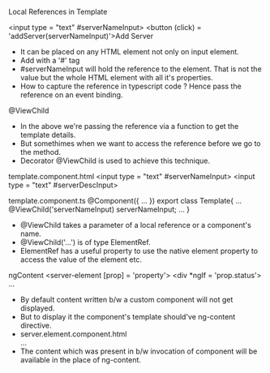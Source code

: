 Local References in Template

<input type = "text" #serverNameInput>
<button (click) = 'addServer(serverNameInput)'>Add Server</button>
-   It can be placed on any HTML element not only on input element.
-   Add with a '#' tag
-   #serverNameInput will hold the reference to the element. That is not the value but the whole HTML element with all it's properties.
-   How to capture the reference in typescript code ?
    Hence pass the reference on an event binding.

@ViewChild

-   In the above we're passing the reference via a function to get the template details.
-   But somethimes when we want to access the reference before we go to the method.
-   Decorator @ViewChild is used to achieve this technique.

template.component.html
<input type = "text" #serverNameInput>
<input type = "text" #serverDescInput>

template.component.ts
@Component({ ... })
export class Template{
    ...
    @ViewChild('serverNameInput) serverNameInput;
    ...
}

-   @ViewChild takes a parameter of a local reference or a component's name.
-   @ViewChild('...') is of type ElementRef.
-   ElementRef has a useful property to use the native element property to access the value of the element etc.

ngContent
<server-element [prop] = 'property'>
    <div *ngIf = 'prop.status'>
        ...
    </div>
</server-element>
- By default content written b/w a custom component will not get displayed.
- But to display it the component's template should've ng-content directive.
-   server.element.component.html
    <div>
        ...
    </div>
    <ng-content></ng-content>
-   The content which was present in b/w invocation of component will be available in the place of ng-content.